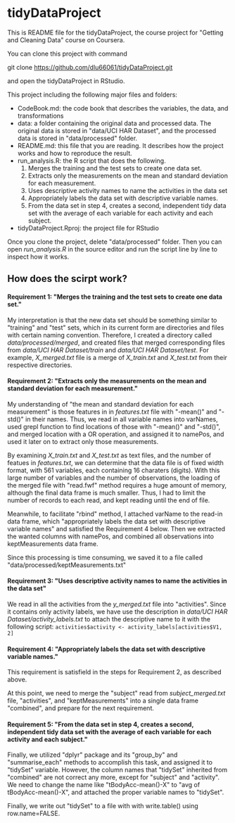 # tidyDataProject
This is README file for the tidyDataProject, the course project for "Getting and Cleaning Data" course on Coursera.

You can clone this project with command 

git clone https://github.com/dlu66061/tidyDataProject.git

and open the tidyDataProject in RStudio. 

This project including the following major files and folders:

* CodeBook.md: the code book that describes the variables, the data, and transformations 
* data: a folder containing the original data and processed data. The original data is stored in "data/UCI HAR Dataset", and the processed data is stored in "data/processed" folder.
* README.md: this file that you are reading. It describes how the project works and how to reproduce the result.
* run_analysis.R: the R script that does the following. 
    1. Merges the training and the test sets to create one data set.
    2. Extracts only the measurements on the mean and standard deviation for each measurement. 
    3. Uses descriptive activity names to name the activities in the data set
    4. Appropriately labels the data set with descriptive variable names. 
    5. From the data set in step 4, creates a second, independent tidy data set with the average of each variable for each activity and each subject.
* tidyDataProject.Rproj: the project file for RStudio

Once you clone the project, delete "data/processed" folder. Then you can open *run_analysis.R* in the source editor and run the script line by line to inspect how it works.  

## How does the scirpt work?
#### Requirement 1: "Merges the training and the test sets to create one data set."
My interpretation is that the new data set should be something similar to "training" and "test" sets, which in its current form are directories and files with certain naming convention. Therefore, I created a directory called *data/processed/merged*, and created files that merged corresponding files from *data/UCI HAR Dataset/train* and *data/UCI HAR Dataset/test*. For example, *X_merged.txt* file is a merge of *X_train.txt* and *X_test.txt* from their respective directories.

#### Requirement 2: "Extracts only the measurements on the mean and standard deviation for each measurement."
My understanding of "the mean and standard deviation for each measurement" is those features in in *features.txt* file with "-mean()" and "-std()" in their names. Thus, we read in all variable names into varNames, used grepl function to find locations of those with "-mean()" and "-std()", and merged location with a OR operation, and assigned it to namePos, and used it later on to extract only those measurements.

By examining *X_train.txt* and *X_test.txt* as text files, and the number of featues in *features.txt*, we can determine that the data file is of fixed width format, with 561 variables, each containing 16 charaters (digits). With this large number of variables and the number of observations, the loading of the merged file with "read.fwf" method requires a huge amount of memory, although the final data frame is much smaller. Thus, I had to limit the number of records to each read, and kept reading until the end of file.

Meanwhile, to facilitate "rbind" method, I attached varName to the read-in data frame, which "appropriately labels the data set with descriptive variable names" and satisfied the Requirement 4 below. Then we extracted the wanted columns with namePos, and combined all observations into keptMeasurements data frame.

Since this processing is time consuming, we saved it to a file called "data/processed/keptMeasurements.txt"

#### Requirement 3: "Uses descriptive activity names to name the activities in the data set"
We read in all the activities from the *y_merged.txt* file into "activities". Since it contains only activity labels, we have use the description in *data/UCI HAR Dataset/activity_labels.txt* to attach the descriptive name to it with the following script:
```activities$activity <- activity_labels[activities$V1, 2]```

#### Requirement 4: "Appropriately labels the data set with descriptive variable names."
This requirement is satisfield in the steps for Requirement 2, as described above.

At this point, we need to merge the "subject" read from *subject_merged.txt* file, "activities", and "keptMeasurements" into a single data frame "combined", and prepare for the next requirement.

#### Requirement 5: "From the data set in step 4, creates a second, independent tidy data set with the average of each variable for each activity and each subject."
Finally, we utilized "dplyr" package and its "group_by" and "summarise_each" methods to accomplish this task, and assigned it to "tidySet" variable. However, the column names that "tidySet" inherited from "combined" are not correct any more, except for "subject" and "activity". We need to change the name like "tBodyAcc-mean()-X" to "avg of tBodyAcc-mean()-X", and attached the proper variable names to "tidySet".

Finally, we write out "tidySet" to a file with with write.table() using row.name=FALSE.
